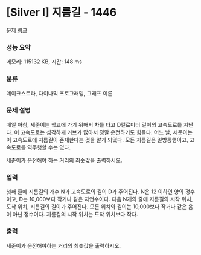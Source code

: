 # [Silver I] 지름길 - 1446 

[문제 링크](https://www.acmicpc.net/problem/1446) 

### 성능 요약

메모리: 115132 KB, 시간: 148 ms

### 분류

데이크스트라, 다이나믹 프로그래밍, 그래프 이론

### 문제 설명

<p>매일 아침, 세준이는 학교에 가기 위해서 차를 타고 D킬로미터 길이의 고속도로를 지난다. 이 고속도로는 심각하게 커브가 많아서 정말 운전하기도 힘들다. 어느 날, 세준이는 이 고속도로에 지름길이 존재한다는 것을 알게 되었다. 모든 지름길은 일방통행이고, 고속도로를 역주행할 수는 없다.</p>

<p>세준이가 운전해야 하는 거리의 최솟값을 출력하시오.</p>

### 입력 

 <p>첫째 줄에 지름길의 개수 N과 고속도로의 길이 D가 주어진다. N은 12 이하인 양의 정수이고, D는 10,000보다 작거나 같은 자연수이다. 다음 N개의 줄에 지름길의 시작 위치, 도착 위치, 지름길의 길이가 주어진다. 모든 위치와 길이는 10,000보다 작거나 같은 음이 아닌 정수이다. 지름길의 시작 위치는 도착 위치보다 작다.</p>

### 출력 

 <p>세준이가 운전해야하는 거리의 최솟값을 출력하시오.</p>

